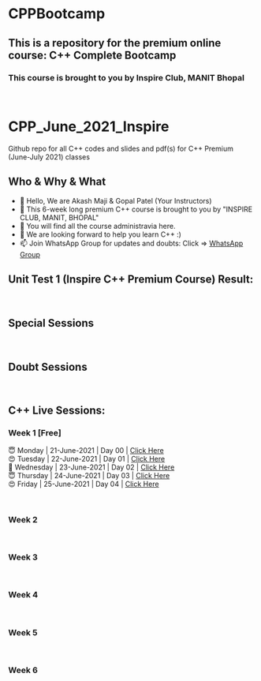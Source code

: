 # CPPBootcamp
## This is a repository for the premium online course: C++ Complete Bootcamp
### This course is brought to you by Inspire Club, MANIT Bhopal
<br>

# CPP_June_2021_Inspire
Github repo for all C++ codes and slides and pdf(s) for C++ Premium (June-July 2021) classes

## Who & Why & What
- 👋 Hello, We are Akash Maji & Gopal Patel (Your Instructors)
- 👀 This 6-week long premium C++ course is brought to you by "INSPIRE CLUB, MANIT, BHOPAL"
- 🌱 You will find all the course administravia here.
- 💞️ We are looking forward to help you learn C++ :)
- 📫 Join WhatsApp Group for updates and doubts: Click => [WhatsApp Group](https://chat.whatsapp.com/CmHRJEeGbxn9ur3TU959r1 "INSPIRE C++ WHATASAPP GROUP")

## Unit Test 1 (Inspire C++ Premium Course) Result:
 
<br>

## Special Sessions

<br>

## Doubt Sessions


<br>
 
## C++ Live Sessions:

### Week 1 [Free]
😇 Monday | 21-June-2021 | Day 00 | [Click Here](https://us02web.zoom.us/rec/share/YlVaCvRYwBlYbTJFRsCS--n_xyoIklP8vdWqTf1s8bToI2dLJokO9Zt2F_ynb4Qb.jc2WwH8HdL2quAcI "Watch Now")
<br>
😍 Tuesday | 22-June-2021 | Day 01  | [Click Here](https://us02web.zoom.us/rec/share/dqPhYofExXdJRtO6x7yTh5nkbwvLN1PfCSYr_ZH86EN3so5y9CbjQXE4szmq7Mnc.8kU0-J3BKaSIhksH "Watch Now")
<br>
🥰 Wednesday | 23-June-2021 | Day 02 | [Click Here](https://us02web.zoom.us/rec/share/vNm0JctPEJyC9t7jn-iNgoE8icymnG31sHdG1-_HBeYZ0ICZW3wra2fQa_NU7Zjc.-4gn-6nad3jqZSRk "Watch Now")
<br>
😇 Thursday | 24-June-2021 | Day 03 | [Click Here](https://us02web.zoom.us/rec/share/DPBC919n_U1Ym6ePQ04iHQmL5S5T6D7wbPS7tC9R0PWUpzdj4_eBUyU7YFyde9VB.gbXpUDx84QIBaJql "Watch Now")
<br>
😍 Friday | 25-June-2021 | Day 04 | [Click Here](https://us02web.zoom.us/rec/share/8TpwDF29E6rgLFrd83QRt3tRattUqXH_pdcrdahmctyVGxkCFML5C80v5IU8cYMz.OmGP99ekvZga0qqD "Watch Now")
<br>

<br>

### Week 2

<br>

### Week 3

<br>

### Week 4

<br>

### Week 5

<br>

### Week 6

<br>



